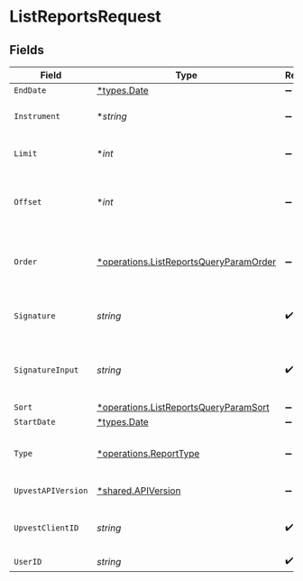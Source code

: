 # ListReportsRequest


## Fields

| Field                                                                                                                            | Type                                                                                                                             | Required                                                                                                                         | Description                                                                                                                      | Example                                                                                                                          |
| -------------------------------------------------------------------------------------------------------------------------------- | -------------------------------------------------------------------------------------------------------------------------------- | -------------------------------------------------------------------------------------------------------------------------------- | -------------------------------------------------------------------------------------------------------------------------------- | -------------------------------------------------------------------------------------------------------------------------------- |
| `EndDate`                                                                                                                        | [*types.Date](../../types/date.md)                                                                                               | :heavy_minus_sign:                                                                                                               | N/A                                                                                                                              |                                                                                                                                  |
| `Instrument`                                                                                                                     | **string*                                                                                                                        | :heavy_minus_sign:                                                                                                               | Filters the list to only include reports concerning specified instrument                                                         |                                                                                                                                  |
| `Limit`                                                                                                                          | **int*                                                                                                                           | :heavy_minus_sign:                                                                                                               | Use the `limit` argument to specify the maximum number of items returned.                                                        |                                                                                                                                  |
| `Offset`                                                                                                                         | **int*                                                                                                                           | :heavy_minus_sign:                                                                                                               | Use the `offset` argument to specify where in the list of results to start when returning items for a particular query.          |                                                                                                                                  |
| `Order`                                                                                                                          | [*operations.ListReportsQueryParamOrder](../../models/operations/listreportsqueryparamorder.md)                                  | :heavy_minus_sign:                                                                                                               | Sort order of the result list if the `sort` parameter is specified. Use `ASC` for ascending or `DESC` for descending sort order. |                                                                                                                                  |
| `Signature`                                                                                                                      | *string*                                                                                                                         | :heavy_check_mark:                                                                                                               | https://tools.ietf.org/id/draft-ietf-httpbis-message-signatures-01.html#name-the-signature-http-header                           |                                                                                                                                  |
| `SignatureInput`                                                                                                                 | *string*                                                                                                                         | :heavy_check_mark:                                                                                                               | https://tools.ietf.org/id/draft-ietf-httpbis-message-signatures-01.html#name-the-signature-input-http-he                         |                                                                                                                                  |
| `Sort`                                                                                                                           | [*operations.ListReportsQueryParamSort](../../models/operations/listreportsqueryparamsort.md)                                    | :heavy_minus_sign:                                                                                                               | Field of resource to sort by                                                                                                     |                                                                                                                                  |
| `StartDate`                                                                                                                      | [*types.Date](../../types/date.md)                                                                                               | :heavy_minus_sign:                                                                                                               | N/A                                                                                                                              |                                                                                                                                  |
| `Type`                                                                                                                           | [*operations.ReportType](../../models/operations/reporttype.md)                                                                  | :heavy_minus_sign:                                                                                                               | Filters the list to only show reports of a certain type (e.g. only buy order confirmations)                                      |                                                                                                                                  |
| `UpvestAPIVersion`                                                                                                               | [*shared.APIVersion](../../models/shared/apiversion.md)                                                                          | :heavy_minus_sign:                                                                                                               | Upvest API version (Note: Do not include quotation marks)                                                                        | 1                                                                                                                                |
| `UpvestClientID`                                                                                                                 | *string*                                                                                                                         | :heavy_check_mark:                                                                                                               | Tenant Client ID                                                                                                                 | ebabcf4d-61c3-4942-875c-e265a7c2d062                                                                                             |
| `UserID`                                                                                                                         | *string*                                                                                                                         | :heavy_check_mark:                                                                                                               | N/A                                                                                                                              |                                                                                                                                  |